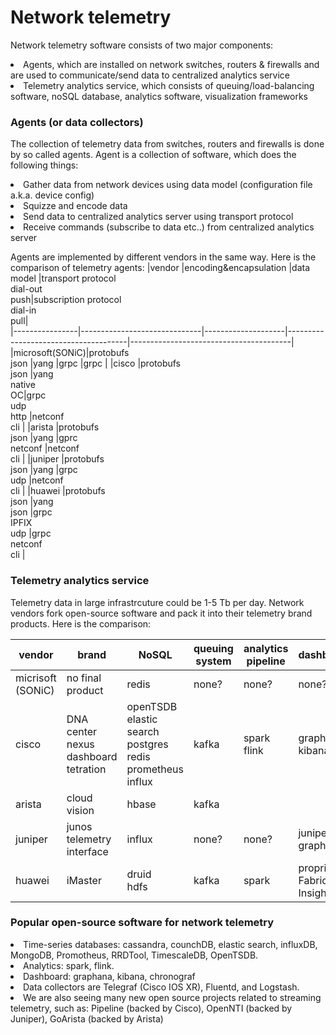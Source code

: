 # Network telemetry
Network telemetry software consists of two major components:
<li> Agents, which are installed on network switches, routers & firewalls and are used to communicate/send data to centralized analytics service
<li> Telemetry analytics service, which consists of queuing/load-balancing software, noSQL database, analytics software, visualization frameworks 

### Agents (or data collectors)
The collection of telemetry data from switches, routers and firewalls is done by so called agents. Agent is a collection of software, which does the following things:
<li> Gather data from network devices using data model (configuration file a.k.a. device config)
<li> Squizze and encode data
<li> Send data to centralized analytics server using transport protocol
<li> Receive commands (subscribe to data etc..) from centralized analytics server 
  
Agents are implemented by different vendors in the same way. Here is the comparison of telemetry agents:
|vendor		       |encoding&encapsulation        |data model          |transport protocol<br>dial-out<br>push|subscription protocol<br>dial-in<br>pull|       
|----------------|------------------------------|--------------------|--------------------------------------|----------------------------------------|
|microsoft(SONiC)|protobufs<br>json             |yang                |grpc                                  |grpc                                    |
|cisco    	     |protobufs<br>json             |yang<br>native<br>OC|grpc<br>udp<br>http                   |netconf<br>cli                          |
|arista    	     |protobufs<br>json             |yang                |gprc<br>netconf                       |netconf<br>cli                          |
|juniper   	     |protobufs<br>json             |yang                |grpc<br>udp                           |netconf<br>cli                          |
|huawei   	     |protobufs<br>json             |yang<br>json<xml>   |grpc<br>IPFIX<br>udp                  |grpc<br>netconf<br>cli                  |

### Telemetry analytics service
Telemetry data in large infrastrcuture could be 1-5 Tb per day.
Network vendors fork open-source software and pack it into their telemetry brand products. Here is the comparison:
  
|vendor		        |brand                        |NoSQL                              |queuing system  |analytics pipeline	  |dashboards                 |               
|-----------------|-----------------------------|-----------------------------------|----------------|----------------------|---------------------------|
|micrisoft (SONiC)|no final product             |redis                              |none?           |none?                 |none?                      |
|cisco			      |DNA center<br>nexus dashboard<br>tetration|openTSDB<br>elastic search<br>postgres<br>redis<br>prometheus<br>influx|kafka  			   |spark<br>flink                      |graphana <br>kibana                  |
|arista			      |cloud vision                 |hbase	                            |kafka 		       |                      |                           |                         
|juniper		      |junos telemetry interface    |influx   	                        |none? 			     |none?                 |juniper graphana           |                        
|huawei 		      |iMaster                      |druid<br>hdfs                      |kafka   	       |spark                 |proprietary Fabric Insight |

### Popular open-source software for network telemetry
<li> Time-series databases: cassandra, counchDB, elastic search, influxDB, MongoDB, Promotheus, RRDTool, TimescaleDB, OpenTSDB.
<li> Analytics: spark, flink.
<li> Dashboard: graphana, kibana, chronograf
<li> Data collectors are Telegraf (Cisco IOS XR), Fluentd, and Logstash.

<li> We are also seeing many new open source projects related to streaming telemetry, such as: Pipeline (backed by Cisco), OpenNTI (backed by Juniper), GoArista (backed by Arista)
